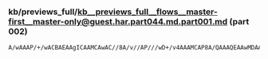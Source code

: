 ### kb/previews_full/kb__previews_full__flows__master-first__master-only@guest.har.part044.md.part001.md (part 002)

```md
A/wAAAP/+/wACBAEAAgICAAMCAwAC//8A/v//AP///wD+/v4AAAMCAP8A/QAAAQEAAwMDAAECAQD+/v4A/v78AAQEAwD+
```

```
